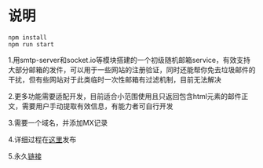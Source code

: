 # 说明
```
npm install
npm run start
```
1.用smtp-server和socket.io等模块搭建的一个初级随机邮箱service，有效支持大部分邮箱的发件，可以用于一些网站的注册验证，同时还能帮你免去垃圾邮件的干扰，但有些网站对于此类临时一次性邮箱有过滤机制，目前无法解决<br>

2.更多功能需要适配开发，目前适合小范围使用且只返回包含html元素的邮件正文，需要用户手动提取有效信息，有能力者可自行开发

3.需要一个域名，并添加MX记录

4.详细过程在[这里](https://npmcow.com/2023/04/21/da-jian-smtp-fu-wu-ji-you-jian-jie-shou/)发布

5.永久[链接](https://vercel.npmcow.com)
